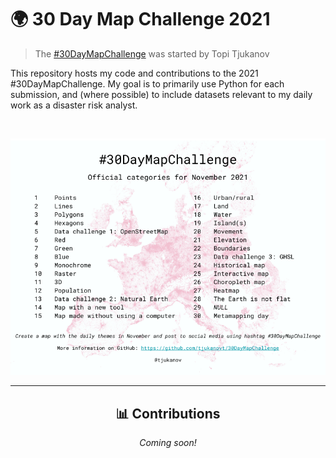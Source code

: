 # 🌍 30 Day Map Challenge 2021

> The [#30DayMapChallenge](https://github.com/tjukanovt/30DayMapChallenge) was started by Topi Tjukanov

This repository hosts my code and contributions to the 2021 #30DayMapChallenge. My goal is to primarily use Python for each submission, and (where possible) to include datasets relevant to my daily work as a disaster risk analyst.

<br />

<div align='center'>

![30DayMapChallenge](https://raw.githubusercontent.com/nicolepaul/30-day-map-challenge/main/resource/30dmpc_2021.png)

---

## 📊 Contributions

*Coming soon!*
